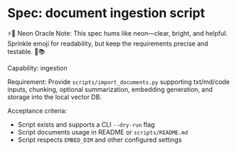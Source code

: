 <!-- OPENSPEC:START -->
# Spec: document ingestion script

⚡️🌈 Neon Oracle Note: This spec hums like neon—clear, bright, and helpful. Sprinkle emoji for readability, but keep the requirements precise and testable. 🪩📚

Capability: ingestion

Requirement: Provide `scripts/import_documents.py` supporting txt/md/code inputs, chunking, optional summarization, embedding generation, and storage into the local vector DB.

Acceptance criteria:

- Script exists and supports a CLI `--dry-run` flag
- Script documents usage in README or `scripts/README.md`
- Script respects `EMBED_DIM` and other configured settings

<!-- OPENSPEC:END -->
